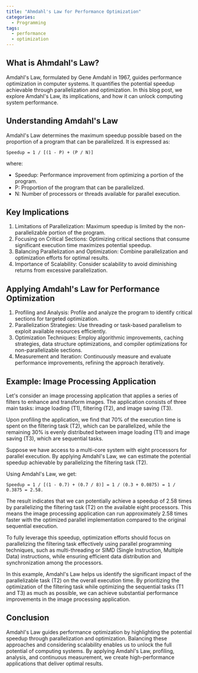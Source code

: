 ```yaml
---
title: "Ahmdahl's Law for Performance Optimization"
categories:
  - Programming
tags:
  - performance
  - optimization
---
```


## What is Ahmdahl's Law?

Amdahl's Law, formulated by Gene Amdahl in 1967, guides performance optimization in computer systems. It quantifies the potential speedup achievable through parallelization and optimization. In this blog post, we explore Amdahl's Law, its implications, and how it can unlock computing system performance.

## Understanding Amdahl's Law

Amdahl's Law determines the maximum speedup possible based on the proportion of a program that can be parallelized. It is expressed as:

```
Speedup = 1 / [(1 - P) + (P / N)]
```

where:

- Speedup: Performance improvement from optimizing a portion of the program.
- P: Proportion of the program that can be parallelized.
- N: Number of processors or threads available for parallel execution.

## Key Implications

1. Limitations of Parallelization: Maximum speedup is limited by the non-parallelizable portion of the program.
1. Focusing on Critical Sections: Optimizing critical sections that consume significant execution time maximizes potential speedup.
1. Balancing Parallelization and Optimization: Combine parallelization and optimization efforts for optimal results.
1. Importance of Scalability: Consider scalability to avoid diminishing returns from excessive parallelization.

## Applying Amdahl's Law for Performance Optimization

1. Profiling and Analysis: Profile and analyze the program to identify critical sections for targeted optimization.
1. Parallelization Strategies: Use threading or task-based parallelism to exploit available resources efficiently.
1. Optimization Techniques: Employ algorithmic improvements, caching strategies, data structure optimizations, and compiler optimizations for non-parallelizable sections.
1. Measurement and Iteration: Continuously measure and evaluate performance improvements, refining the approach iteratively.

## Example: Image Processing Application

Let's consider an image processing application that applies a series of filters to enhance and transform images. The application consists of three main tasks: image loading (T1), filtering (T2), and image saving (T3).

Upon profiling the application, we find that 70% of the execution time is spent on the filtering task (T2), which can be parallelized, while the remaining 30% is evenly distributed between image loading (T1) and image saving (T3), which are sequential tasks.

Suppose we have access to a multi-core system with eight processors for parallel execution. By applying Amdahl's Law, we can estimate the potential speedup achievable by parallelizing the filtering task (T2).

Using Amdahl's Law, we get:

```
Speedup = 1 / [(1 - 0.7) + (0.7 / 8)] = 1 / (0.3 + 0.0875) = 1 / 0.3875 = 2.58.
```

The result indicates that we can potentially achieve a speedup of 2.58 times by parallelizing the filtering task (T2) on the available eight processors. This means the image processing application can run approximately 2.58 times faster with the optimized parallel implementation compared to the original sequential execution.

To fully leverage this speedup, optimization efforts should focus on parallelizing the filtering task effectively using parallel programming techniques, such as multi-threading or SIMD (Single Instruction, Multiple Data) instructions, while ensuring efficient data distribution and synchronization among the processors.

In this example, Amdahl's Law helps us identify the significant impact of the parallelizable task (T2) on the overall execution time. By prioritizing the optimization of the filtering task while optimizing the sequential tasks (T1 and T3) as much as possible, we can achieve substantial performance improvements in the image processing application.

## Conclusion

Amdahl's Law guides performance optimization by highlighting the potential speedup through parallelization and optimization. Balancing these approaches and considering scalability enables us to unlock the full potential of computing systems. By applying Amdahl's Law, profiling, analysis, and continuous measurement, we create high-performance applications that deliver optimal results.